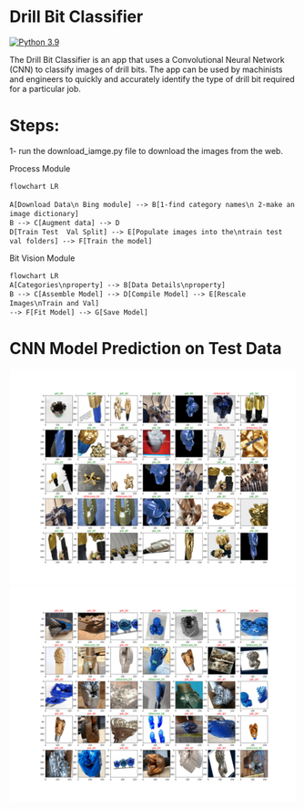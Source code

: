 # Drill Bit Classifier
[![Python 3.9](https://img.shields.io/badge/python-3.9-blue.svg)](https://www.python.org/downloads/release/python-360/)

The Drill Bit Classifier is an app that uses a Convolutional Neural Network (CNN) to 
classify images of drill bits. The app can be used by machinists and engineers to 
quickly and accurately identify the type of drill bit required for a particular job.

# Steps:
1- run the download_iamge.py file to download the images from the web.


Process Module
```mermaid
flowchart LR

A[Download Data\n Bing module] --> B[1-find category names\n 2-make an image dictionary]
B --> C[Augment data] --> D
D[Train Test  Val Split] --> E[Populate images into the\ntrain test val folders] --> F[Train the model]
```


Bit Vision Module
```mermaid
flowchart LR
A[Categories\nproperty] --> B[Data Details\nproperty]
B --> C[Assemble Model] --> D[Compile Model] --> E[Rescale Images\nTrain and Val] 
--> F[Fit Model] --> G[Save Model]
```

# CNN Model Prediction on Test Data
![alt text](figures/prediction_pdc_bit.png "Logo Title Text 1")
![alt text](figures/prediction_rollercone_bit.png "Logo Title Text 1")